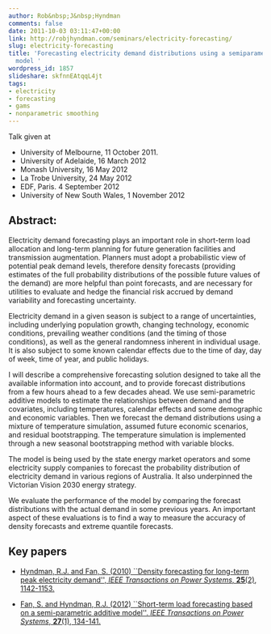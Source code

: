 ```yaml
---
author: Rob&nbsp;J&nbsp;Hyndman
comments: false
date: 2011-10-03 03:11:47+00:00
link: http://robjhyndman.com/seminars/electricity-forecasting/
slug: electricity-forecasting
title: 'Forecasting electricity demand distributions using a semiparametric additive
  model '
wordpress_id: 1857
slideshare: skfnnEAtqqL4jt
tags:
- electricity
- forecasting
- gams
- nonparametric smoothing
---
```


Talk given at


  * University of Melbourne, 11 October 2011.
  * University of Adelaide, 16 March 2012
  * Monash University, 16 May 2012
  * La Trobe University, 24 May 2012
  * EDF, Paris. 4 September 2012
  * University of New South Wales, 1 November 2012


## Abstract:


Electricity demand forecasting plays an important role in short-term load allocation and long-term planning for future generation facilities and transmission augmentation. Planners must adopt a probabilistic view of potential peak demand levels, therefore density forecasts (providing estimates of the full probability distributions of the possible future values of the demand) are more helpful than point forecasts, and are necessary for utilities to evaluate and hedge the financial risk accrued by demand variability and forecasting uncertainty.

Electricity demand in a given season is subject to a range of uncertainties, including underlying population growth, changing technology, economic conditions, prevailing weather conditions (and the timing of those conditions), as well as the general randomness inherent in individual usage. It is also subject to some known calendar effects due to the time of day, day of week, time of year, and public holidays.

I will describe a comprehensive forecasting solution designed to take all the available information into account, and to provide forecast distributions from a few hours ahead to a few decades ahead. We use semi-parametric additive models to estimate the relationships between demand and the covariates, including temperatures, calendar effects and some demographic and economic variables. Then we forecast the demand distributions using a mixture of temperature simulation, assumed future economic scenarios, and residual bootstrapping. The temperature simulation is implemented through a new seasonal bootstrapping method with variable blocks.

The model is being used by the state energy market operators and some electricity supply companies to forecast the probability distribution of electricity demand in various regions of Australia. It also underpinned the Victorian Vision 2030 energy strategy.

We evaluate the performance of the model by comparing the forecast distributions with the actual demand in some previous years. An important aspect of these evaluations is to find a way to measure the accuracy of density forecasts and extreme quantile forecasts.


## Key papers

  * [Hyndman, R.J. and Fan, S. (2010) ``Density forecasting for long-term peak electricity demand'', _IEEE Transactions on Power Systems_, **25**(2), 1142-1153.](/publication/peak-electricity-demand/)

  * [Fan, S. and Hyndman, R.J. (2012) ``Short-term load forecasting based on a semi-parametric additive model''. _IEEE Transactions on Power Systems_, **27**(1), 134-141.](/publication/stlf/)



